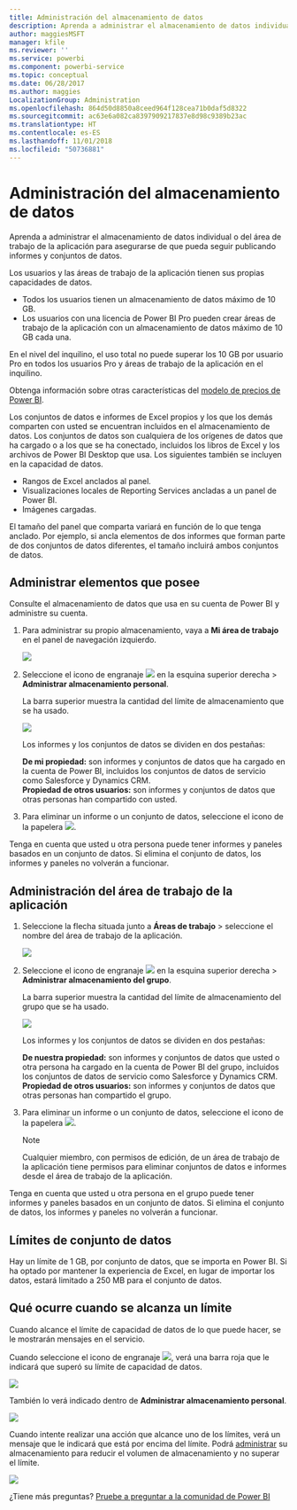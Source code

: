 ```yaml
---
title: Administración del almacenamiento de datos
description: Aprenda a administrar el almacenamiento de datos individual o del área de trabajo de la aplicación para asegurarse de que pueda seguir publicando informes y conjuntos de datos.
author: maggiesMSFT
manager: kfile
ms.reviewer: ''
ms.service: powerbi
ms.component: powerbi-service
ms.topic: conceptual
ms.date: 06/28/2017
ms.author: maggies
LocalizationGroup: Administration
ms.openlocfilehash: 864d50d8850a8ceed964f128cea71b0daf5d8322
ms.sourcegitcommit: ac63e6a082ca8397909217837e8d98c9389b23ac
ms.translationtype: HT
ms.contentlocale: es-ES
ms.lasthandoff: 11/01/2018
ms.locfileid: "50736881"
---
```

# <a name="manage-your-data-storage"></a>Administración del almacenamiento de datos
Aprenda a administrar el almacenamiento de datos individual o del área de trabajo de la aplicación para asegurarse de que pueda seguir publicando informes y conjuntos de datos.

Los usuarios y las áreas de trabajo de la aplicación tienen sus propias capacidades de datos.

* Todos los usuarios tienen un almacenamiento de datos máximo de 10 GB.
* Los usuarios con una licencia de Power BI Pro pueden crear áreas de trabajo de la aplicación con un almacenamiento de datos máximo de 10 GB cada una.

En el nivel del inquilino, el uso total no puede superar los 10 GB por usuario Pro en todos los usuarios Pro y áreas de trabajo de la aplicación en el inquilino.

Obtenga información sobre otras características del [modelo de precios de Power BI](https://powerbi.microsoft.com/pricing).

Los conjuntos de datos e informes de Excel propios y los que los demás comparten con usted se encuentran incluidos en el almacenamiento de datos. Los conjuntos de datos son cualquiera de los orígenes de datos que ha cargado o a los que se ha conectado, incluidos los libros de Excel y los archivos de Power BI Desktop que usa. Los siguientes también se incluyen en la capacidad de datos.

* Rangos de Excel anclados al panel.
* Visualizaciones locales de Reporting Services ancladas a un panel de Power BI.
* Imágenes cargadas.

El tamaño del panel que comparta variará en función de lo que tenga anclado. Por ejemplo, si ancla elementos de dos informes que forman parte de dos conjuntos de datos diferentes, el tamaño incluirá ambos conjuntos de datos.

<a name="manage"/>

## <a name="manage-items-owned-by-you"></a>Administrar elementos que posee
Consulte el almacenamiento de datos que usa en su cuenta de Power BI y administre su cuenta.

1. Para administrar su propio almacenamiento, vaya a **Mi área de trabajo** en el panel de navegación izquierdo.
   
    ![](media/service-admin-manage-your-data-storage-in-power-bi/pbi_myworkspace.png)
2. Seleccione el icono de engranaje ![](media/service-admin-manage-your-data-storage-in-power-bi/pbi_gearicon.png) en la esquina superior derecha \> **Administrar almacenamiento personal**.
   
    La barra superior muestra la cantidad del límite de almacenamiento que se ha usado.
   
    ![](media/service-admin-manage-your-data-storage-in-power-bi/pbi_persnlstorage.png)
   
    Los informes y los conjuntos de datos se dividen en dos pestañas:
   
    **De mi propiedad:** son informes y conjuntos de datos que ha cargado en la cuenta de Power BI, incluidos los conjuntos de datos de servicio como Salesforce y Dynamics CRM.  
    **Propiedad de otros usuarios:** son informes y conjuntos de datos que otras personas han compartido con usted.
3. Para eliminar un informe o un conjunto de datos, seleccione el icono de la papelera ![](media/service-admin-manage-your-data-storage-in-power-bi/pbi_deleteicon.png).

Tenga en cuenta que usted u otra persona puede tener informes y paneles basados en un conjunto de datos. Si elimina el conjunto de datos, los informes y paneles no volverán a funcionar.

## <a name="manage-your-app-workspace"></a>Administración del área de trabajo de la aplicación
1. Seleccione la flecha situada junto a **Áreas de trabajo** \> seleccione el nombre del área de trabajo de la aplicación.
   
    ![](media/service-admin-manage-your-data-storage-in-power-bi/pbi_groupworkspaces.png)
2. Seleccione el icono de engranaje ![](media/service-admin-manage-your-data-storage-in-power-bi/pbi_gearicon.png) en la esquina superior derecha \> **Administrar almacenamiento del grupo**.
   
    La barra superior muestra la cantidad del límite de almacenamiento del grupo que se ha usado.
   
    ![](media/service-admin-manage-your-data-storage-in-power-bi/pbi_groupstorage.png)
   
    Los informes y los conjuntos de datos se dividen en dos pestañas:
   
    **De nuestra propiedad:** son informes y conjuntos de datos que usted o otra persona ha cargado en la cuenta de Power BI del grupo, incluidos los conjuntos de datos de servicio como Salesforce y Dynamics CRM.
    **Propiedad de otros usuarios:** son informes y conjuntos de datos que otras personas han compartido el grupo.
3. Para eliminar un informe o un conjunto de datos, seleccione el icono de la papelera ![](media/service-admin-manage-your-data-storage-in-power-bi/pbi_deleteicon.png).
   
   > [!NOTE]
   > Cualquier miembro, con permisos de edición, de un área de trabajo de la aplicación tiene permisos para eliminar conjuntos de datos e informes desde el área de trabajo de la aplicación.
   > 
   > 

Tenga en cuenta que usted u otra persona en el grupo puede tener informes y paneles basados en un conjunto de datos. Si elimina el conjunto de datos, los informes y paneles no volverán a funcionar.

## <a name="dataset-limits"></a>Límites de conjunto de datos
Hay un límite de 1 GB, por conjunto de datos, que se importa en Power BI. Si ha optado por mantener la experiencia de Excel, en lugar de importar los datos, estará limitado a 250 MB para el conjunto de datos.

## <a name="what-happens-when-you-hit-a-limit"></a>Qué ocurre cuando se alcanza un límite
Cuando alcance el límite de capacidad de datos de lo que puede hacer, se le mostrarán mensajes en el servicio. 

Cuando seleccione el icono de engranaje ![](media/service-admin-manage-your-data-storage-in-power-bi/pbi_gearicon.png), verá una barra roja que le indicará que superó su límite de capacidad de datos.

![](media/service-admin-manage-your-data-storage-in-power-bi/manage-storage-limit.png)

También lo verá indicado dentro de **Administrar almacenamiento personal**.

 ![](media/service-admin-manage-your-data-storage-in-power-bi/manage-storage-limit2.png)

 Cuando intente realizar una acción que alcance uno de los límites, verá un mensaje que le indicará que está por encima del límite. Podrá [administrar](#manage) su almacenamiento para reducir el volumen de almacenamiento y no superar el límite.

 ![](media/service-admin-manage-your-data-storage-in-power-bi/powerbi-pro-over-limit.png)

 ¿Tiene más preguntas? [Pruebe a preguntar a la comunidad de Power BI](http://community.powerbi.com/)

